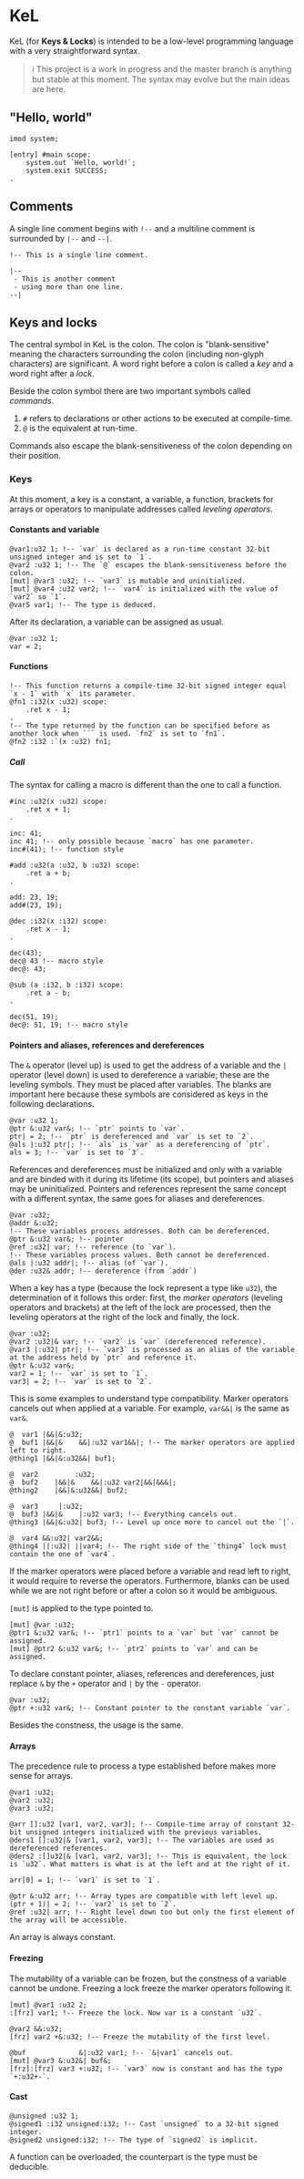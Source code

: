 # KeL
KeL (for **Keys & Locks**) is intended to be a low-level programming language with a very straightforward syntax.

> ℹ️
> This project is a work in progress and the master branch is anything but stable at this moment. The syntax may evolve but the main ideas are here.

## "Hello, world"
```
imod system;

[entry] #main scope:
    system.out `Hello, world!`;
    system.exit SUCCESS;
.
```

## Comments
A single line comment begins with `!--` and a multiline comment is surrounded by `|--` and `--|`.

```
!-- This is a single line comment.

|--
 - This is another comment
 - using more than one line.
--|
```

## Keys and locks
The central symbol in KeL is the colon. The colon is "blank-sensitive" meaning the characters surrounding the colon (including non-glyph characters) are significant. A word right before a colon is called a _key_ and a word right after a _lock_.

Beside the colon symbol there are two important symbols called _commands_.
1. `#` refers to declarations or other actions to be executed at compile-time.
2. `@` is the equivalent at run-time.

Commands also escape the blank-sensitiveness of the colon depending on their position.

### Keys
At this moment, a key is a constant, a variable, a function, brackets for arrays or operators to manipulate addresses called _leveling operators_.

#### Constants and variable
```
@var1:u32 1; !-- `var` is declared as a run-time constant 32-bit unsigned integer and is set to `1`.
@var2 :u32 1; !-- The `@` escapes the blank-sensitiveness before the colon.
[mut] @var3 :u32; !-- `var3` is mutable and uninitialized.
[mut] @var4 :u32 var2; !-- `var4` is initialized with the value of `var2` so `1`.
@var5 var1; !-- The type is deduced.
```

After its declaration, a variable can be assigned as usual.
```
@var :u32 1;
var = 2;
```

#### Functions
```
!-- This function returns a compile-time 32-bit signed integer equal `x - 1` with `x` its parameter.
@fn1 :i32(x :u32) scope:
    .ret x - 1;
.
!-- The type returned by the function can be specified before as another lock when ``` is used. `fn2` is set to `fn1`.
@fn2 :i32 :`(x :u32) fn1;
```

##### Call
The syntax for calling a macro is different than the one to call a function.
```
#inc :u32(x :u32) scope:
    .ret x + 1;
.

inc: 41;
inc 41; !-- only possible because `macro` has one parameter.
inc#(41); !-- function style

#add :u32(a :u32, b :u32) scope:
    .ret a + b;
.

add: 23, 19;
add#(23, 19);

@dec :i32(x :i32) scope:
    .ret x - 1;
.

dec(43);
dec@ 43 !-- macro style
dec@: 43;

@sub (a :i32, b :i32) scope:
    .ret a - b;
.

dec(51, 19);
dec@: 51, 19; !-- macro style
```

#### Pointers and aliases, references and dereferences
The `&` operator (level up) is used to get the address of a variable and the `|` operator (level down) is used to dereference a variable; these are the leveling symbols. They must be placed after variables. The blanks are important here because these symbols are considered as keys in the following declarations.
```
@var :u32 1;
@ptr &:u32 var&; !-- `ptr` points to `var`.
ptr| = 2; !-- `ptr` is dereferenced and `var` is set to `2`.
@als |:u32 ptr|; !-- `als` is `var` as a dereferencing of `ptr`.
als = 3; !-- `var` is set to `3`.
```

References and dereferences must be initialized and only with a variable and are binded with it during its lifetime (its scope), but pointers and aliases may be uninitialized. Pointers and references represent the same concept with a different syntax, the same goes for aliases and dereferences.
```
@var :u32;
@addr &:u32;
!-- These variables process addresses. Both can be dereferenced.
@ptr &:u32 var&; !-- pointer
@ref :u32| var; !-- reference (to `var`).
!-- These variables process values. Both cannot be dereferenced.
@als |:u32 addr|; !-- alias (of `var`).
@der :u32& addr; !-- dereference (from `addr`)
```

When a key has a type (because the lock represent a type like `u32`), the determination of it follows this order: first, the _marker operators_ (leveling operators and brackets) at the left of the lock are processed, then the leveling operators at the right of the lock and finally, the lock.
```
@var :u32;
@var2 :u32|& var; !-- `var2` is `var` (dereferenced reference).
@var3 |:u32| ptr|; !-- `var3` is processed as an alias of the variable at the address held by `ptr` and reference it.
@ptr &:u32 var&;
var2 = 1; !-- `var` is set to `1`.
var3| = 2; !-- `var` is set to `2`.
```

This is some examples to understand type compatibility. Marker operators cancels out when applied at a variable. For example, `var&&|` is the same as `var&`.
```
@  var1 |&&|&:u32;
@  buf1 |&&|&    &&|:u32 var1&&|; !-- The marker operators are applied left to right.
@thing1 |&&|&:u32&&| buf1;

@  var2         :u32;
@  buf2    |&&|&    &&|:u32 var2|&&|&&&|;
@thing2    |&&|&:u32&&| buf2;

@  var3     |:u32;
@  buf3 |&&|&    |:u32 var3; !-- Everything cancels out.
@thing3 |&&|&:u32| buf3; !-- Level up once more to cancel out the `|`.

@  var4 &&:u32| var2&&;
@thing4 ||:u32| ||var4; !-- The right side of the `thing4` lock must contain the one of `var4`.
```

If the marker operators were placed before a variable and read left to right, it would require to reverse the operators. Furthermore, blanks can be used while we are not right before or after a colon so it would be ambiguous.

`[mut]` is applied to the type pointed to.
```
[mut] @var :u32;
@ptr1 &:u32 var&; !-- `ptr1` points to a `var` but `var` cannot be assigned.
[mut] @ptr2 &:u32 var&; !-- `ptr2` points to `var` and can be assigned.
```

To declare constant pointer, aliases, references and dereferences, just replace `&` by the `+` operator and `|` by the `-` operator.
```
@var :u32;
@ptr +:u32 var&; !-- Constant pointer to the constant variable `var`.
```

Besides the constness, the usage is the same.

#### Arrays

The precedence rule to process a type established before makes more sense for arrays.
```
@var1 :u32;
@var2 :u32;
@var3 :u32;

@arr []:u32 [var1, var2, var3]; !-- Compile-time array of constant 32-bit unsigned integers initialized with the previous variables.
@ders1 []:u32|& [var1, var2, var3]; !-- The variables are used as dereferenced references.
@ders2 :[]u32|& [var1, var2, var3]; !-- This is equivalent, the lock is `u32`. What matters is what is at the left and at the right of it.

arr[0] = 1; !-- `var1` is set to `1`.

@ptr &:u32 arr; !-- Array types are compatible with left level up.
(ptr + 1)| = 2; !-- `var2` is set to `2`.
@ref :u32| arr; !-- Right level down too but only the first element of the array will be accessible.
```

An array is always constant.

#### Freezing

The mutability of a variable can be frozen, but the constness of a variable cannot be undone. Freezing a lock freeze the marker operators following it.
```
[mut] @var1 :u32 2;
:[frz] var1; !-- Freeze the lock. Now var is a constant `u32`.

@var2 &&:u32;
[frz] var2 +&:u32; !-- Freeze the mutability of the first level.

@buf             &|:u32 var1; !-- `&|var1` cancels out.
[mut] @var3 &:u32&| buf&;
[frz]:[frz] var3 +:u32; !-- `var3` now is constant and has the type `+:u32+-`.
```

#### Cast
```
@unsigned :u32 1;
@signed1 :i32 unsigned:i32; !-- Cast `unsigned` to a 32-bit signed integer.
@signed2 unsigned:i32; !-- The type of `signed2` is implicit.
```

A function can be overloaded, the counterpart is the type must be deducible.
